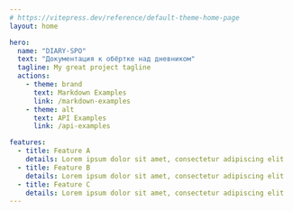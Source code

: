 ```yaml
---
# https://vitepress.dev/reference/default-theme-home-page
layout: home

hero:
  name: "DIARY-SPO"
  text: "Документация к обёртке над дневником"
  tagline: My great project tagline
  actions:
    - theme: brand
      text: Markdown Examples
      link: /markdown-examples
    - theme: alt
      text: API Examples
      link: /api-examples

features:
  - title: Feature A
    details: Lorem ipsum dolor sit amet, consectetur adipiscing elit
  - title: Feature B
    details: Lorem ipsum dolor sit amet, consectetur adipiscing elit
  - title: Feature C
    details: Lorem ipsum dolor sit amet, consectetur adipiscing elit
---
```


